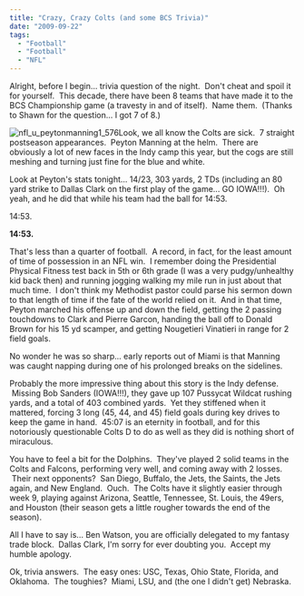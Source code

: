 ```yaml
---
title: "Crazy, Crazy Colts (and some BCS Trivia)"
date: "2009-09-22"
tags:
  - "Football"
  - "Football"
  - "NFL"
---
```


Alright, before I begin... trivia question of the night.  Don't cheat and spoil it for yourself.  This decade, there have been 8 teams that have made it to the BCS Championship game (a travesty in and of itself).  Name them.  (Thanks to Shawn for the question... I got 7 of 8.)

![nfl_u_peytonmanning1_576](http://wordstoplayby.wordpress.com/wp-content/uploads/2009/09/nfl_u_peytonmanning1_576.jpg?w=300 "nfl_u_peytonmanning1_576")Look, we all know the Colts are sick.  7 straight postseason appearances.  Peyton Manning at the helm.  There are obviously a lot of new faces in the Indy camp this year, but the cogs are still meshing and turning just fine for the blue and white.

Look at Peyton's stats tonight... 14/23, 303 yards, 2 TDs (including an 80 yard strike to Dallas Clark on the first play of the game... GO IOWA!!!).  Oh yeah, and he did that while his team had the ball for 14:53.

14:53.

**14:53.**

That's less than a quarter of football.  A record, in fact, for the least amount of time of possession in an NFL win.  I remember doing the Presidential Physical Fitness test back in 5th or 6th grade (I was a very pudgy/unhealthy kid back then) and running jogging walking my mile run in just about that much time.  I don't think my Methodist pastor could parse his sermon down to that length of time if the fate of the world relied on it.  And in that time, Peyton marched his offense up and down the field, getting the 2 passing touchdowns to Clark and Pierre Garcon, handing the ball off to Donald Brown for his 15 yd scamper, and getting Nougetieri Vinatieri in range for 2 field goals.

No wonder he was so sharp... early reports out of Miami is that Manning was caught napping during one of his prolonged breaks on the sidelines.

Probably the more impressive thing about this story is the Indy defense.  Missing Bob Sanders (IOWA!!!), they gave up 107 Pussycat Wildcat rushing yards, and a total of 403 combined yards.  Yet they stiffened when it mattered, forcing 3 long (45, 44, and 45) field goals during key drives to keep the game in hand.  45:07 is an eternity in football, and for this notoriously questionable Colts D to do as well as they did is nothing short of miraculous.

You have to feel a bit for the Dolphins.  They've played 2 solid teams in the Colts and Falcons, performing very well, and coming away with 2 losses.  Their next opponents?  San Diego, Buffalo, the Jets, the Saints, the Jets again, and New England.  Ouch.  The Colts have it slightly easier through week 9, playing against Arizona, Seattle, Tennessee, St. Louis, the 49ers, and Houston (their season gets a little rougher towards the end of the season).

All I have to say is... Ben Watson, you are officially delegated to my fantasy trade block.  Dallas Clark, I'm sorry for ever doubting you.  Accept my humble apology.

Ok, trivia answers.  The easy ones: USC, Texas, Ohio State, Florida, and Oklahoma.  The toughies?  Miami, LSU, and (the one I didn't get) Nebraska.
